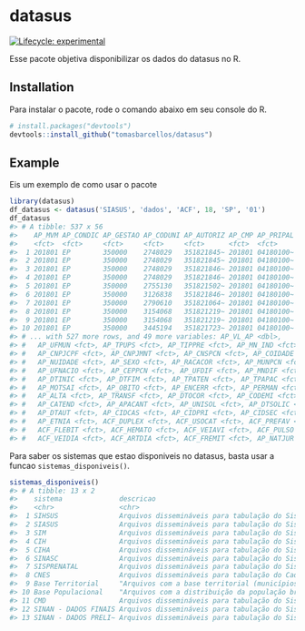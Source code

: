 
<!-- README.md is generated from README.Rmd. Please edit that file -->

# datasus

<!-- badges: start -->

[![Lifecycle:
experimental](https://img.shields.io/badge/lifecycle-experimental-orange.svg)](https://www.tidyverse.org/lifecycle/#experimental)
<!-- badges: end -->

Esse pacote objetiva disponibilizar os dados do datasus no R.

## Installation

Para instalar o pacote, rode o comando abaixo em seu console do R.

``` r
# install.packages("devtools")
devtools::install_github("tomasbarcellos/datasus")
```

## Example

Eis um exemplo de como usar o pacote

``` r
library(datasus)
df_datasus <- datasus('SIASUS', 'dados', 'ACF', 18, 'SP', '01')
df_datasus
#> # A tibble: 537 x 56
#>    AP_MVM AP_CONDIC AP_GESTAO AP_CODUNI AP_AUTORIZ AP_CMP AP_PRIPAL
#>    <fct>  <fct>     <fct>     <fct>     <fct>      <fct>  <fct>    
#>  1 201801 EP        350000    2748029   351821845~ 201801 04180100~
#>  2 201801 EP        350000    2748029   351821845~ 201801 04180100~
#>  3 201801 EP        350000    2748029   351821846~ 201801 04180100~
#>  4 201801 EP        350000    2748029   351821846~ 201801 04180100~
#>  5 201801 EP        350000    2755130   351821502~ 201801 04180100~
#>  6 201801 EP        350000    3126838   351821846~ 201801 04180100~
#>  7 201801 EP        350000    2790610   351821064~ 201801 04180100~
#>  8 201801 EP        350000    3154068   351821219~ 201801 04180100~
#>  9 201801 EP        350000    3154068   351821219~ 201801 04180100~
#> 10 201801 EP        350000    3445194   351821723~ 201801 04180100~
#> # ... with 527 more rows, and 49 more variables: AP_VL_AP <dbl>,
#> #   AP_UFMUN <fct>, AP_TPUPS <fct>, AP_TIPPRE <fct>, AP_MN_IND <fct>,
#> #   AP_CNPJCPF <fct>, AP_CNPJMNT <fct>, AP_CNSPCN <fct>, AP_COIDADE <fct>,
#> #   AP_NUIDADE <fct>, AP_SEXO <fct>, AP_RACACOR <fct>, AP_MUNPCN <fct>,
#> #   AP_UFNACIO <fct>, AP_CEPPCN <fct>, AP_UFDIF <fct>, AP_MNDIF <fct>,
#> #   AP_DTINIC <fct>, AP_DTFIM <fct>, AP_TPATEN <fct>, AP_TPAPAC <fct>,
#> #   AP_MOTSAI <fct>, AP_OBITO <fct>, AP_ENCERR <fct>, AP_PERMAN <fct>,
#> #   AP_ALTA <fct>, AP_TRANSF <fct>, AP_DTOCOR <fct>, AP_CODEMI <fct>,
#> #   AP_CATEND <fct>, AP_APACANT <fct>, AP_UNISOL <fct>, AP_DTSOLIC <fct>,
#> #   AP_DTAUT <fct>, AP_CIDCAS <fct>, AP_CIDPRI <fct>, AP_CIDSEC <fct>,
#> #   AP_ETNIA <fct>, ACF_DUPLEX <fct>, ACF_USOCAT <fct>, ACF_PREFAV <fct>,
#> #   ACF_FLEBIT <fct>, ACF_HEMATO <fct>, ACF_VEIAVI <fct>, ACF_PULSO <fct>,
#> #   ACF_VEIDIA <fct>, ACF_ARTDIA <fct>, ACF_FREMIT <fct>, AP_NATJUR <fct>
```

Para saber os sistemas que estao disponiveis no datasus, basta usar a
funcao `sistemas_disponiveis()`.

``` r
sistemas_disponiveis()
#> # A tibble: 13 x 2
#>    sistema              descricao                                          
#>    <chr>                <chr>                                              
#>  1 SIHSUS               Arquivos dissemináveis para tabulação do Sistema d~
#>  2 SIASUS               Arquivos dissemináveis para tabulação do Sistema d~
#>  3 SIM                  Arquivos dissemináveis para tabulação do Sistema d~
#>  4 CIH                  Arquivos dissemináveis para tabulação do Sistema d~
#>  5 CIHA                 Arquivos dissemináveis para tabulação do Sistema d~
#>  6 SINASC               Arquivos dissemináveis para tabulação do Sistema d~
#>  7 SISPRENATAL          Arquivos dissemináveis para tabulação do Sistema d~
#>  8 CNES                 Arquivos dissemináveis para tabulação do Cadastro ~
#>  9 Base Territorial     "Arquivos com a base territorial (municípios, regi~
#> 10 Base Populacional    "Arquivos com a distribuição da população brasilei~
#> 11 CMD                  Arquivos dissemináveis para tabulação do Sistema d~
#> 12 SINAN - DADOS FINAIS Arquivos dissemináveis para tabulação do Sistema d~
#> 13 SINAN - DADOS PRELI~ Arquivos dissemináveis para tabulação do Sistema d~
```
